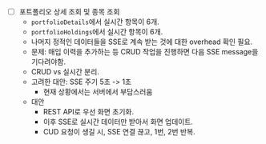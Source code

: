 

- [ ] 포트폴리오 상세 조회 및 종목 조회
	- `portfolioDetails`에서 실시간 항목이 6개.
	- `portfolioHoldings`에서 실시간 항목이 6개.
	- 나머지 정적인 데이터들을 SSE로 계속 받는 것에 대한 overhead 확인 필요.
	- 문제: 매입 이력을 추가하는 등 CRUD 작업을 진행하면 다음 SSE message을 기다려야함.
	- CRUD vs 실시간 분리.
	- 고려한 대안: SSE 주기 5초 -> 1초
		- 현재 상황에서는 서버에서 부담스러움
	- 대안
		- REST API로 우선 화면 초기화.
		- 이후 SSE로 실시간 데이터만 받아서 화면 업데이트.
		- CUD 요청이 생길 시, SSE 연결 끊고, 1번, 2번 반복.
